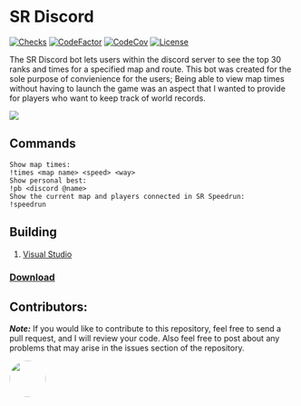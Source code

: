 # SR Discord

[![Checks](https://img.shields.io/github/checks-status/Iswenzz/SR-Discord/master?logo=github)](https://github.com/Iswenzz/SR-Discord/actions)
[![CodeFactor](https://img.shields.io/codefactor/grade/github/Iswenzz/SR-Discord?label=codefactor&logo=codefactor)](https://www.codefactor.io/repository/github/iswenzz/SR-Discord)
[![CodeCov](https://img.shields.io/codecov/c/github/Iswenzz/SR-Discord?label=codecov&logo=codecov)](https://codecov.io/gh/Iswenzz/SR-Discord)
[![License](https://img.shields.io/github/license/Iswenzz/SR-Discord?color=blue&logo=gitbook&logoColor=white)](https://github.com/Iswenzz/SR-Discord/blob/master/LICENSE)

The SR Discord bot lets users within the discord server to see the top 30 ranks and times for a specified map and route. 
This bot was created for the sole purpose of convienience for the users; Being able to view map times without having to launch the game was an aspect that I wanted to provide for players who want to keep track of world records. 

![](https://i.imgur.com/vFeTvnX.png)

## Commands
```text
Show map times:
!times <map name> <speed> <way>
Show personal best:
!pb <discord @name>
Show the current map and players connected in SR Speedrun:
!speedrun
```

## Building
1. [Visual Studio](https://visualstudio.microsoft.com/)

### [Download](https://github.com/Iswenzz/Speedrun-Discord-BOT/releases)

## Contributors:
***Note:*** If you would like to contribute to this repository, feel free to send a pull request, and I will review your code. Also feel free to post about any problems that may arise in the issues section of the repository.

<a href="https://github.com/SheepWizard"><img src="https://avatars3.githubusercontent.com/u/8878844?s=100&v=4" height=64 style="border-radius: 50%"></a>
